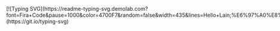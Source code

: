 <div style="display: flex;">
  <div style="flex: 1;">
    <!-- 左边的内容放在这里 -->
    [![Typing SVG](https://readme-typing-svg.demolab.com?font=Fira+Code&pause=1000&color=4700F7&random=false&width=435&lines=Hello+Lain;%E6%97%A0%E8%AE%BA%E5%9C%A8%E5%93%AA%EF%BC%8C%E4%BA%BA%E4%B8%8E%E4%BA%BA%E9%83%BD%E5%BD%BC%E6%AD%A4%E7%9B%B8%E8%BF%9E)](https://git.io/typing-svg)
  </div>
  <div style="flex: 1; text-align: right;">
    <!-- 右边的图片放在这里 -->
    ![image](https://github.com/Blackcat-love/Blackcat-love/blob/main/assets/images/lain.jpg)
  </div>
</div>









